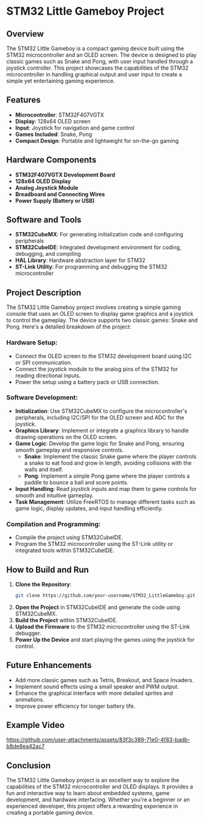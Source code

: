 
# STM32 Little Gameboy Project

## Overview
The STM32 Little Gameboy is a compact gaming device built using the STM32 microcontroller and an OLED screen. The device is designed to play classic games such as Snake and Pong, with user input handled through a joystick controller. This project showcases the capabilities of the STM32 microcontroller in handling graphical output and user input to create a simple yet entertaining gaming experience.

## Features
- **Microcontroller**: STM32F407VGTX
- **Display**: 128x64 OLED screen
- **Input**: Joystick for navigation and game control
- **Games Included**: Snake, Pong
- **Compact Design**: Portable and lightweight for on-the-go gaming

## Hardware Components
- **STM32F407VGTX Development Board**
- **128x64 OLED Display**
- **Analog Joystick Module**
- **Breadboard and Connecting Wires**
- **Power Supply (Battery or USB)**

## Software and Tools
- **STM32CubeMX**: For generating initialization code and configuring peripherals
- **STM32CubeIDE**: Integrated development environment for coding, debugging, and compiling
- **HAL Library**: Hardware abstraction layer for STM32
- **ST-Link Utility**: For programming and debugging the STM32 microcontroller

## Project Description
The STM32 Little Gameboy project involves creating a simple gaming console that uses an OLED screen to display game graphics and a joystick to control the gameplay. The device supports two classic games: Snake and Pong. Here's a detailed breakdown of the project:

### Hardware Setup:
- Connect the OLED screen to the STM32 development board using I2C or SPI communication.
- Connect the joystick module to the analog pins of the STM32 for reading directional inputs.
- Power the setup using a battery pack or USB connection.

### Software Development:
- **Initialization**: Use STM32CubeMX to configure the microcontroller's peripherals, including I2C/SPI for the OLED screen and ADC for the joystick.
- **Graphics Library**: Implement or integrate a graphics library to handle drawing operations on the OLED screen.
- **Game Logic**: Develop the game logic for Snake and Pong, ensuring smooth gameplay and responsive controls.
  - **Snake**: Implement the classic Snake game where the player controls a snake to eat food and grow in length, avoiding collisions with the walls and itself.
  - **Pong**: Implement a simple Pong game where the player controls a paddle to bounce a ball and score points.
- **Input Handling**: Read joystick inputs and map them to game controls for smooth and intuitive gameplay.
- **Task Management**: Utilize FreeRTOS to manage different tasks such as game logic, display updates, and input handling efficiently.
### Compilation and Programming:
- Compile the project using STM32CubeIDE.
- Program the STM32 microcontroller using the ST-Link utility or integrated tools within STM32CubeIDE.

## How to Build and Run
1. **Clone the Repository**:
   ```sh
   git clone https://github.com/your-username/STM32_LittleGameboy.git
   ```
2. **Open the Project** in STM32CubeIDE and generate the code using STM32CubeMX.
3. **Build the Project** within STM32CubeIDE.
4. **Upload the Firmware** to the STM32 microcontroller using the ST-Link debugger.
5. **Power Up the Device** and start playing the games using the joystick for control.

## Future Enhancements
- Add more classic games such as Tetris, Breakout, and Space Invaders.
- Implement sound effects using a small speaker and PWM output.
- Enhance the graphical interface with more detailed sprites and animations.
- Improve power efficiency for longer battery life.

## Example Video


https://github.com/user-attachments/assets/83f3c389-71e0-4f83-badb-b8de8ea42ac7



## Conclusion
The STM32 Little Gameboy project is an excellent way to explore the capabilities of the STM32 microcontroller and OLED displays. It provides a fun and interactive way to learn about embedded systems, game development, and hardware interfacing. Whether you're a beginner or an experienced developer, this project offers a rewarding experience in creating a portable gaming device.
